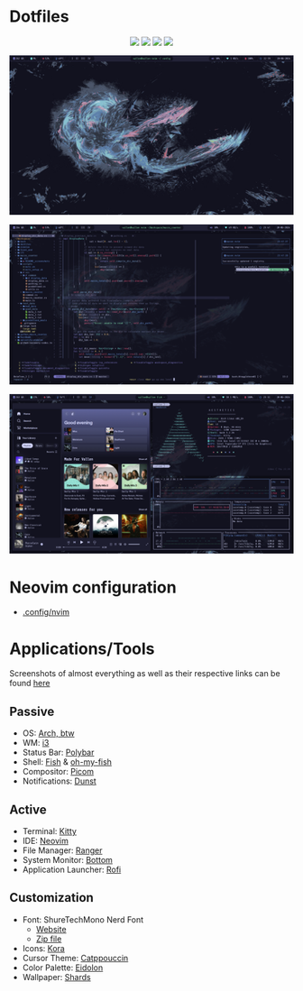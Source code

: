 # Dotfiles

<p align="center">
   <a href="https://github.com/Vallen217/dotfiles/stargazers"><img src="https://img.shields.io/github/stars/Vallen217/dotfiles?color=7e9aea&style=for-the-badge&logo=starship&labelColor=12121f"></a>
  <a href="https://github.com/Vallen217/dotfiles/issues"><img src="https://img.shields.io/github/issues/Vallen217/dotfiles?color=c04779&style=for-the-badge&logo=codecov&labelColor=12121f"></a>
  <a href="https://github.com/Vallen217/dotfiles/network/members"><img src="https://img.shields.io/github/forks/Vallen217/dotfiles?color=70cfb3&style=for-the-badge&logo=jfrog-bintray&labelColor=12121f"></a>  
  <a href="https://github.com/Vallen217/dotfiles/blob/main/LICENSE"><img src="https://img.shields.io/github/license/Vallen217/dotfiles?color=7ed5ed&style=for-the-badge&logo=jfrog-bintray&labelColor=12121f"></a></a>
</p>

![Alt test](https://github.com/Vallen217/dotfiles/blob/main/screenshots/desktop.png?raw=true)

![Alt test](https://github.com/Vallen217/dotfiles/blob/main/screenshots/neovim_1.png?raw=true)

![Alt test](https://github.com/Vallen217/dotfiles/blob/main/screenshots/misc.png?raw=true)

# Neovim configuration

- [.config/nvim](https://github.com/Vallen217/dotfiles/tree/main/.config/nvim)

# Applications/Tools

Screenshots of almost everything as well as their respective links can be found [here](https://github.com/Vallen217/dotfiles/tree/main/screenshots)

## Passive

- OS: [Arch, btw](https://wiki.archlinux.org/)
- WM: [i3](https://i3wm.org)
- Status Bar: [Polybar](https://github.com/polybar/polybar)
- Shell: [Fish](https://fishshell.com) & [oh-my-fish](https://github.com/oh-my-fish/oh-my-fish)
- Compositor: [Picom](https://github.com/yshui/picom)
- Notifications: [Dunst](https://github.com/dunst-project/dunst)

## Active

- Terminal: [Kitty](https://github.com/kovidgoyal/kitty)
- IDE: [Neovim](https://github.com/neovim/neovim)
- File Manager: [Ranger](https://github.com/ranger/ranger)
- System Monitor: [Bottom](https://github.com/ClementTsang/bottom)
- Application Launcher: [Rofi](https://github.com/davatorium/rofi)

## Customization

- Font: ShureTechMono Nerd Font
  - [Website](https://www.nerdfonts.com/)
  - [Zip file](https://github.com/ryanoasis/nerd-fonts/releases/download/v3.1.1/ShareTechMono.zip)
- Icons: [Kora](https://github.com/bikass/kora)
- Cursor Theme: [Catppouccin](https://github.com/catppuccin/cursors)
- Color Palette: [Eidolon](https://github.com/Vallen217/dotfiles/blob/main/color_palette.md)
- Wallpaper: [Shards](https://github.com/Vallen217/dotfiles/blob/main/wallpaper/shards.png)
